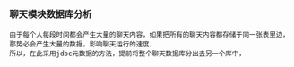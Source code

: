 ### 聊天模块数据库分析

    由于每个人每段时间都会产生大量的聊天内容，如果把所有的聊天内容都存储于同一张表里边，  
    那势必会产生大量的数据，影响聊天运行的速度，  
    所以，在此采用jdbc元数据的方法，提前将整个聊天数据库分出去另一个库中，
